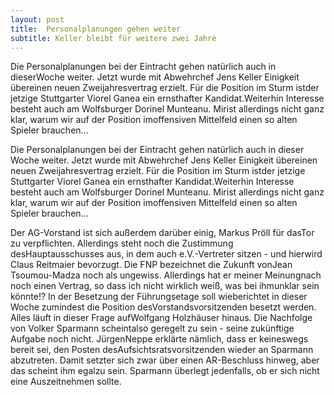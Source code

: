 ```yaml
---
layout: post
title:  Personalplanungen gehen weiter
subtitle: Keller bleibt für weitere zwei Jahre
---
```


Die Personalplanungen bei der Eintracht gehen natürlich auch in dieserWoche weiter. Jetzt wurde mit Abwehrchef Jens Keller Einigkeit übereinen neuen Zweijahresvertrag erzielt. Für die Position im Sturm istder jetzige Stuttgarter Viorel Ganea ein ernsthafter Kandidat.Weiterhin Interesse besteht auch am Wolfsburger Dorinel Munteanu. Mirist allerdings nicht ganz klar, warum wir auf der Position imoffensiven Mittelfeld einen so alten Spieler brauchen...

Die Personalplanungen bei der Eintracht gehen natürlich auch in dieser Woche weiter. Jetzt wurde mit Abwehrchef Jens Keller Einigkeit übereinen neuen Zweijahresvertrag erzielt. Für die Position im Sturm istder jetzige Stuttgarter Viorel Ganea ein ernsthafter Kandidat.Weiterhin Interesse besteht auch am Wolfsburger Dorinel Munteanu. Mirist allerdings nicht ganz klar, warum wir auf der Position imoffensiven Mittelfeld einen so alten Spieler brauchen...

  
  

Der AG-Vorstand ist sich außerdem darüber einig, Markus Pröll für dasTor zu verpflichten. Allerdings steht noch die Zustimmung desHauptausschusses aus, in dem auch e.V.-Vertreter sitzen - und hierwird Claus Reitmaier bevorzugt. Die FNP bezeichnet die Zukunft vonJean Tsoumou-Madza noch als ungewiss. Allerdings hat er meiner Meinungnach noch einen Vertrag, so dass ich nicht wirklich weiß, was bei ihmunklar sein könnte!? In der Besetzung der Führungsetage soll wieberichtet in dieser Woche zumindest die Position desVorstandsvorsitzenden besetzt werden. Alles läuft in dieser Frage aufWolfgang Holzhäuser hinaus. Die Nachfolge von Volker Sparmann scheintalso geregelt zu sein - seine zukünftige Aufgabe noch nicht. JürgenNeppe erklärte nämlich, dass er keineswegs bereit sei, den Posten desAufsichtsratsvorsitzenden wieder an Sparmann abzutreten. Damit setzter sich zwar über einen AR-Beschluss hinweg, aber das scheint ihm egalzu sein. Sparmann überlegt jedenfalls, ob er sich nicht eine Auszeitnehmen sollte.
